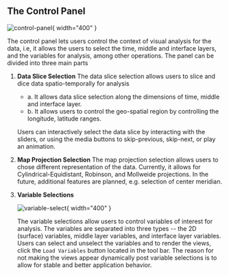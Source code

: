 ## The Control Panel

![control-panel](../images/control-panel.png){ width="400" }

The control panel lets users control the context of visual analysis for the
data, i.e, it allows the users to select the time, middle and interface layers,
and the variables for analysis, among other operations. The panel can be divided
into three main parts

1. **Data Slice Selection** The data slice selection allows users to slice and
   dice data spatio-temporally for analysis

   - a. It allows data slice selection along the dimensions of time, middle and
     interface layer.
   - b. It allows users to control the geo-spatial region by controlling the
     longitude, latitude ranges.

   Users can interactively select the data slice by interacting with the
   sliders, or using the media buttons to skip-previous, skip-next, or play an
   animation.

2. **Map Projection Selection** The map projection selection allows users to
   chose different representation of the data. Currently, it allows for
   Cylindrical-Equidistant, Robinson, and Mollweide projections. In the future,
   additional features are planned, e.g. selection of center meridian.

3. **Variable Selections**

   ![variable-select](../images/variable-select.png){ width="400" }

   The variable selections allow users to control variables of interest for
   analysis. The variables are separated into three types -- the 2D (surface)
   variables, middle layer variables, and interface layer variables. Users can
   select and unselect the variables and to render the views, click the
   `Load Variables` button located in the tool bar. The reason for not making
   the views appear dynamically post variable selections is to allow for stable
   and better application behavior.

